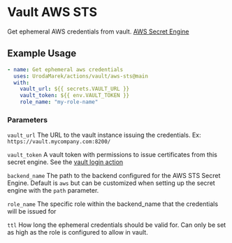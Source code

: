 # Vault AWS STS

Get ephemeral AWS credentials from vault. [AWS Secret Engine](https://www.vaultproject.io/docs/secrets/aws)

## Example Usage

```yaml
- name: Get ephemeral aws credentials
  uses: UrodaMarek/actions/vault/aws-sts@main
  with:
    vault_url: ${{ secrets.VAULT_URL }}
    vault_token: ${{ env.VAULT_TOKEN }}
    role_name: "my-role-name"
```

### Parameters

`vault_url` The URL to the vault instance issuing the credentials. Ex: `https://vault.mycompany.com:8200/`

`vault_token` A vault token with permissions to issue certificates from this secret engine. See the [vault login action](../login)

`backend_name` The path to the backend configured for the AWS STS Secret Engine. Default is `aws` but can be customized when setting up the secret engine with the `path` parameter.

`role_name` The specific role within the backend_name that the credentials will be issued for

`ttl` How long the ephemeral credentials should be valid for. Can only be set as high as the role is configured to allow in vault.
